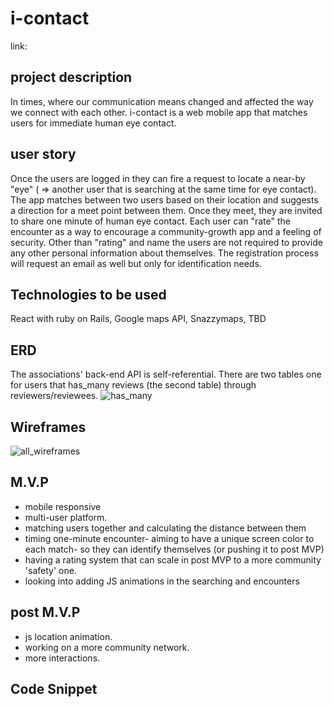 # i-contact
link: 

## project description 
In times, where our communication means changed and affected the way we connect with each other. i-contact is a web mobile app that matches users for immediate human eye contact.

## user story
Once the users are logged in they can fire a request to locate a near-by "eye" ( => another user that is searching at the same time for eye contact). The app matches between two users based on their location and suggests a direction for a meet point between them. Once they meet, they are invited to share one minute of human eye contact. Each user can "rate" the encounter as a way to encourage a community-growth app and a feeling of security. Other than "rating" and name the users are not required to provide any other personal information about themselves. The registration process will request an email as well but only for identification needs.

## Technologies to be used
React with ruby on Rails, Google maps API, Snazzymaps, TBD

## ERD
The associations' back-end API is self-referential. There are two tables one for users that has_many reviews (the second table) through reviewers/reviewees.
![has_many](https://i.imgur.com/LRGQmWD.jpg)

## Wireframes
![all_wireframes](https://i.imgur.com/c2TSuQq.jpg)

## M.V.P
- mobile responsive
- multi-user platform.
- matching users together and calculating the distance between them
- timing one-minute encounter- aiming to have a unique screen color to each match- so they can identify themselves (or pushing it to post MVP)
- having a rating system that can scale in post MVP to a more community 'safety' one. 
- looking into adding JS animations in the searching and encounters 

## post M.V.P
- js location animation.
- working on a more community network. 
- more interactions. 

## Code Snippet
